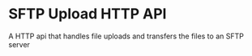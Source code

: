 # SFTP Upload HTTP API

A HTTP api that handles file uploads and transfers the files to an SFTP server

